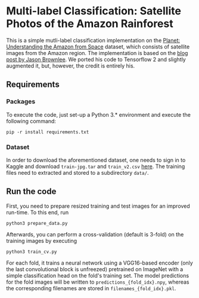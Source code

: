 # Multi-label Classification: Satellite Photos of the Amazon Rainforest

This is a simple mutli-label classification implementation on the [Planet: Understanding the Amazon from Space](https://www.kaggle.com/c/planet-understanding-the-amazon-from-space) dataset, which consists of satellite images from the Amazon region. The implementation is based on the [blog post by Jason Brownlee](https://machinelearningmastery.com/how-to-develop-a-convolutional-neural-network-to-classify-satellite-photos-of-the-amazon-rainforest/). We ported his code to Tensorflow 2 and slightly augmented it, but, however, the credit is entirely his.

## Requirements

### Packages

To execute the code, just set-up a Python 3.* environment and execute the following command:
```
pip -r install requirements.txt
```

### Dataset

In order to download the aforementioned dataset, one needs to sign in to Kaggle and download `train-jpg.tar` and `train_v2.csv` [here](https://www.kaggle.com/c/planet-understanding-the-amazon-from-space/data). The training files need to extracted and stored to a subdirectory `data/`.

## Run the code

First, you need to prepare resized training and test images for an improved run-time. To this end, run
```
python3 prepare_data.py
```

Afterwards, you can perform a cross-validation (default is 3-fold) on the training images by executing
```
python3 train_cv.py
```

For each fold, it trains a neural network using a VGG16-based encoder (only the last convolutional block is unfreezed) pretrained on ImageNet with a simple classification head on the fold's training set. The model predictions for the fold images will be written to `predictions_{fold_idx}.npy`, whereas the corresponding filenames are stored in `filenames_{fold_idx}.pkl`.